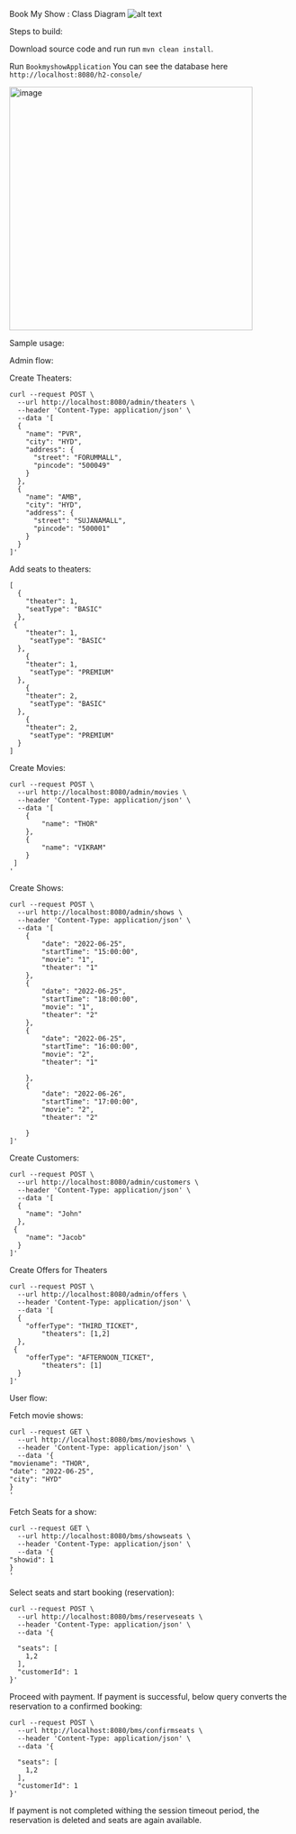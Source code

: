 Book My Show : Class Diagram
![alt text](https://i.imgur.com/Tnoj8eT.png)

Steps to build:

Download source code and run run `mvn clean install`.

Run `BookmyshowApplication` 
You can see the database here `http://localhost:8080/h2-console/` 

<img width="432" alt="image" src="https://user-images.githubusercontent.com/1450268/176239846-75776627-73ad-4f03-876e-16748a89153f.png">

Sample usage:

Admin flow:

Create Theaters:
```
curl --request POST \
  --url http://localhost:8080/admin/theaters \
  --header 'Content-Type: application/json' \
  --data '[
  {
    "name": "PVR",
    "city": "HYD",
    "address": {
      "street": "FORUMMALL",
      "pincode": "500049"
    }
  },
  {
    "name": "AMB",
    "city": "HYD",
    "address": {
      "street": "SUJANAMALL",
      "pincode": "500001"
    }
  }
]'
```

Add seats to theaters:
```
[
  {
    "theater": 1,
    "seatType": "BASIC"
  },
 {
    "theater": 1,
     "seatType": "BASIC"
  },
	{
    "theater": 1,
     "seatType": "PREMIUM"
  },
	{
    "theater": 2,
     "seatType": "BASIC"
  },
	{
    "theater": 2,
     "seatType": "PREMIUM"
  }
]
```

Create Movies:

```
curl --request POST \
  --url http://localhost:8080/admin/movies \
  --header 'Content-Type: application/json' \
  --data '[
	{
		"name": "THOR"
	},
	{
		"name": "VIKRAM"
	}
 ]
'
```

Create Shows:

```
curl --request POST \
  --url http://localhost:8080/admin/shows \
  --header 'Content-Type: application/json' \
  --data '[
	{
		"date": "2022-06-25",
		"startTime": "15:00:00",
		"movie": "1",
		"theater": "1"
	},
	{
		"date": "2022-06-25",
		"startTime": "18:00:00",
		"movie": "1",
		"theater": "2"		
	},
	{
		"date": "2022-06-25",
		"startTime": "16:00:00",
		"movie": "2",
		"theater": "1"

	},
	{
		"date": "2022-06-26",
		"startTime": "17:00:00",
		"movie": "2",
		"theater": "2"
		
	}
]'
```

Create Customers:

```
curl --request POST \
  --url http://localhost:8080/admin/customers \
  --header 'Content-Type: application/json' \
  --data '[
  {
    "name": "John"
  },
 {
    "name": "Jacob"
  }
]'
```

Create Offers for Theaters

```
curl --request POST \
  --url http://localhost:8080/admin/offers \
  --header 'Content-Type: application/json' \
  --data '[
  {
    "offerType": "THIRD_TICKET",
		"theaters": [1,2]
  },
 {
    "offerType": "AFTERNOON_TICKET",
		"theaters": [1]
  }
]'
```


User flow:

Fetch movie shows:

```
curl --request GET \
  --url http://localhost:8080/bms/movieshows \
  --header 'Content-Type: application/json' \
  --data '{
"moviename": "THOR", 
"date": "2022-06-25",
"city": "HYD"
}
'
```

Fetch Seats for a show:

```
curl --request GET \
  --url http://localhost:8080/bms/showseats \
  --header 'Content-Type: application/json' \
  --data '{
"showid": 1
}
'
```

Select seats and start booking (reservation):

```
curl --request POST \
  --url http://localhost:8080/bms/reserveseats \
  --header 'Content-Type: application/json' \
  --data '{
	
  "seats": [
    1,2
  ],
  "customerId": 1
}'
```

Proceed with payment. 
If payment is successful, below query converts the reservation to a confirmed booking:
```
curl --request POST \
  --url http://localhost:8080/bms/confirmseats \
  --header 'Content-Type: application/json' \
  --data '{
	
  "seats": [
    1,2
  ],
  "customerId": 1
}'
```
If payment is not completed withing the session timeout period, the reservation is deleted and seats are again available.

